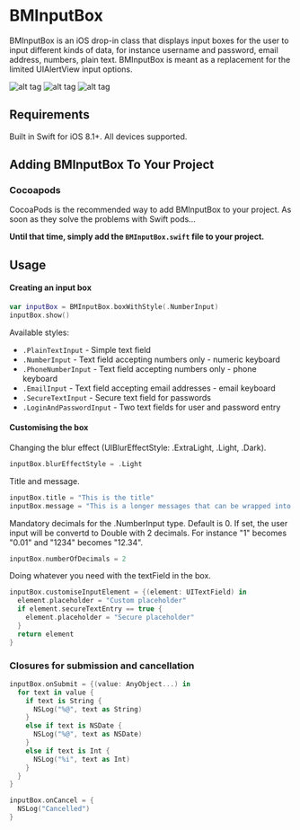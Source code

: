 # BMInputBox

BMInputBox is an iOS drop-in class that displays input boxes for the user to input different kinds of data, for instance username and password, email address, numbers, plain text. BMInputBox is meant as a replacement for the limited UIAlertView input options.

![alt tag](http://blackmirror.media/github/BMInputBoxPlainText.png)
![alt tag](http://blackmirror.media/github/BMInputBoxLogin.png)
![alt tag](http://blackmirror.media/github/BMInputBoxLoginFilled.png)

## Requirements

Built in Swift for iOS 8.1+. All devices supported.

## Adding BMInputBox To Your Project

### Cocoapods

CocoaPods is the recommended way to add BMInputBox to your project. As soon as they solve the problems with Swift pods...

**Until that time, simply add the `BMInputBox.swift` file to your project.**

## Usage

#### Creating an input box

```Swift
var inputBox = BMInputBox.boxWithStyle(.NumberInput)
inputBox.show()
```

Available styles:
* `.PlainTextInput` - Simple text field
* `.NumberInput` - Text field accepting numbers only - numeric keyboard
* `.PhoneNumberInput` - Text field accepting numbers only - phone keyboard
* `.EmailInput` - Text field accepting email addresses -  email keyboard
* `.SecureTextInput` - Secure text field for passwords
* `.LoginAndPasswordInput` - Two text fields for user and password entry

#### Customising the box

Changing the blur effect (UIBlurEffectStyle: .ExtraLight, .Light, .Dark).

```Swift
inputBox.blurEffectStyle = .Light
```

Title and message.

```Swift
inputBox.title = "This is the title"
inputBox.message = "This is a longer messages that can be wrapped into multiple lines but maximum three."
```

Mandatory decimals for the .NumberInput type. Default is 0. If set, the user input will be convertd to Double with 2 decimals. For instance "1" becomes "0.01" and "1234" becomes "12.34".

```Swift
inputBox.numberOfDecimals = 2
```

Doing whatever you need with the textField in the box.

```Swift
inputBox.customiseInputElement = {(element: UITextField) in
  element.placeholder = "Custom placeholder"
  if element.secureTextEntry == true {
    element.placeholder = "Secure placeholder"
  }
  return element
}
```

### Closures for submission and cancellation

```Swift
inputBox.onSubmit = {(value: AnyObject...) in
  for text in value {
    if text is String {
      NSLog("%@", text as String)
    }
    else if text is NSDate {
      NSLog("%@", text as NSDate)
    }
    else if text is Int {
      NSLog("%i", text as Int)
    }
  }
}
```
```Swift
inputBox.onCancel = {
  NSLog("Cancelled")
}
```
